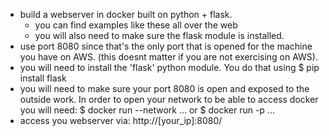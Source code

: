 - build a webserver in docker built on python + flask.
	* you can find examples like these all over the web
	* you will also need to make sure the flask module is installed.
- use port 8080 since that's the only port that is opened for the machine
	you have on AWS. (this doesnt matter if you are not exercising on AWS).
- you will need to install the 'flask' python module. You do that using
	$ pip install flask
- you will need to make sure your port 8080 is open and exposed to the outside
	work.
	In order to open your network to be able to access docker you will need:
	$ docker run --network ...
	or
	$ docker run -p ...
- access you webserver via:
	http://[your_ip]:8080/

